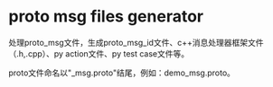 # proto msg files generator

处理proto_msg文件，生成proto_msg_id文件、c++消息处理器框架文件（.h,.cpp）、py action文件、py test case文件等。

proto文件命名以"_msg.proto"结尾，例如：demo_msg.proto。

